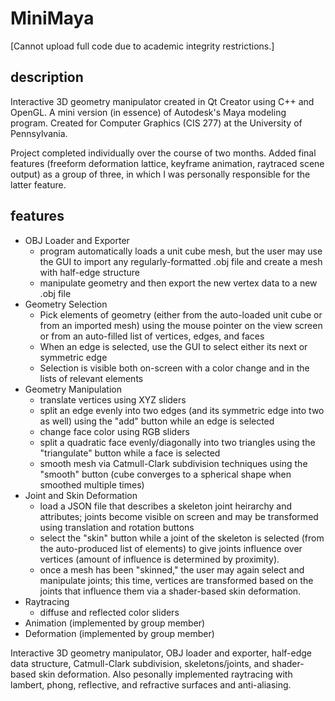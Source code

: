 # MiniMaya

[Cannot upload full code due to academic integrity restrictions.]

## description
Interactive 3D geometry manipulator created in Qt Creator using C++ and OpenGL. A mini version (in essence) of Autodesk's Maya modeling program. Created for Computer Graphics (CIS 277) at the University of Pennsylvania.

Project completed individually over the course of two months. Added final features (freeform deformation lattice, keyframe animation, raytraced scene output) as a group of three, in which I was personally responsible for the latter feature.

## features
- OBJ Loader and Exporter
  - program automatically loads a unit cube mesh, but the user may use the GUI to import any regularly-formatted .obj file and create a mesh with half-edge structure
  - manipulate geometry and then export the new vertex data to a new .obj file
- Geometry Selection
  - Pick elements of geometry (either from the auto-loaded unit cube or from an imported mesh) using the mouse pointer on the view screen or from an auto-filled list of vertices, edges, and faces
  - When an edge is selected, use the GUI to select either its next or symmetric edge
  - Selection is visible both on-screen with a color change and in the lists of relevant elements
- Geometry Manipulation
  - translate vertices using XYZ sliders
  - split an edge evenly into two edges (and its symmetric edge into two as well) using the "add" button while an edge is selected
  - change face color using RGB sliders
  - split a quadratic face evenly/diagonally into two triangles using the "triangulate" button while a face is selected
  - smooth mesh via Catmull-Clark subdivision techniques using the "smooth" button (cube converges to a spherical shape when smoothed multiple times)
- Joint and Skin Deformation
  - load a JSON file that describes a skeleton joint heirarchy and attributes; joints become visible on screen and may be transformed using translation and rotation buttons
  - select the "skin" button while a joint of the skeleton is selected (from the auto-produced list of elements) to give joints influence over vertices (amount of influence is determined by proximity).
  - once a mesh has been "skinned," the user may again select and manipulate joints; this time, vertices are transformed based on the joints that influence them via a shader-based skin deformation.
- Raytracing
  - diffuse and reflected color sliders
- Animation (implemented by group member)
- Deformation (implemented by group member)

Interactive 3D geometry manipulator, 
OBJ loader and exporter, half-edge data structure, Catmull-Clark subdivision, skeletons/joints, and shader-based skin deformation. Also pesonally implemented raytracing with lambert, phong, reflective, and refractive surfaces and anti-aliasing.

